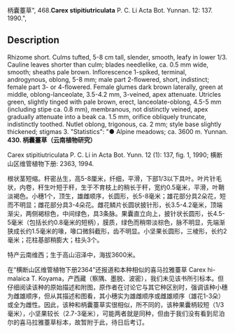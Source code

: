 柄囊薹草",
468.**Carex stipitiutriculata** P. C. Li Acta Bot. Yunnan. 12: 137. 1990.",

## Description
Rhizome short. Culms tufted, 5-8 cm tall, slender, smooth, leafy in lower 1/3. Cauline leaves shorter than culm; blades needlelike, ca. 0.5 mm wide, smooth; sheaths pale brown. Inflorescence 1-spiked, terminal, androgynous, oblong, 5-8 mm; male part 2-flowered, short, indistinct; female part 3- or 4-flowered. Female glumes dark brown laterally, green at middle, oblong-lanceolate, 3.5-4.2 mm, 3-veined, apex attenuate. Utricles green, slightly tinged with pale brown, erect, lanceolate-oblong, 4.5-5 mm (including stipe ca. 0.8 mm), membranous, not distinctly veined, apex gradually attenuate into a beak ca. 1.5 mm, orifice obliquely truncate, indistinctly toothed. Nutlet oblong, trigonous, ca. 2 mm; style base slightly thickened; stigmas 3.
  "Statistics": "● Alpine meadows; ca. 3600 m. Yunnan.
**430. 柄囊薹草（云南植物研究）**

Carex stipitiutriculata P. C. Li in Acta Bot. Yunn. 12 (1): 137, fig. 1, 1990; 横断山区维管植物下册: 2363, 1994.

根状茎短缩。秆密丛生，高5-8厘米，纤细，平滑，下部1/3以下具叶。叶片针毛状，内卷，秆生叶短于秆，生于不育枝上的稍长于秆，宽约0.5毫米，平滑，叶鞘淡褐色。小穗1个，顶生，雄雌顺序，长圆形，长5-8毫米；雄花部分具2朵花，短而不明显；雌花部分具3-4朵花。雌花鳞片长圆状披针形，长3.5-4.2毫米，顶端渐尖，两侧褐棕色，中间绿色，具3条脉。果囊直立向上，披针状长圆形，长4.5-5毫米（包括长约0.8毫米的短柄），膜质，绿色而稍带淡棕色，脉不明显，先端渐狭成长约1.5毫米的喙，喙口微斜截形，齿不明显。小坚果长圆形，三棱形，长约2毫米；花柱基部稍膨大；柱头3个。

特产云南维西；生于高山沼泽中，海拔3600米。

在“横断山区维管植物下册2364”还报道和本种相似的喜马拉雅薹草 Carex hi-malaica T. Koyama，产西藏（察隅、墨脱、波密），我们未见该书所引标本。但仔细阅读该种的原始描述和附图，原作者在讨论它与其它种区别时，强调该种小穗为雌雄顺序，但从其描述和图看，其小穗实为雄雌顺序或雌雄顺序（雄花1-3朵）或全为雌性。因此，该种和柄囊薹草实很相似，所不同的，该种果囊柄较短（1/3毫米），小坚果较长（2.7-3毫米），可能两者就是同种，但由于我们没有看到尼泊尔的喜马拉雅薹草标本，故暂附于此，待日后考订。
